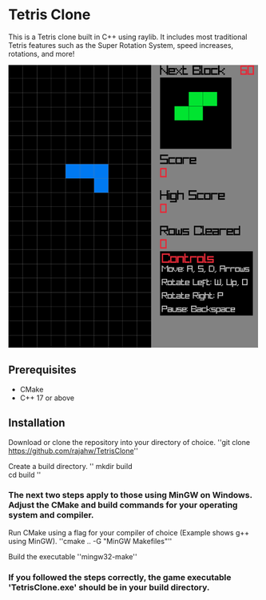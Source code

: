 # Tetris Clone

This is a Tetris clone built in C++ using raylib. It includes most traditional Tetris features such as the Super Rotation System, speed increases, rotations, and more!

![example image](example.png)

## Prerequisites
- CMake
- C++ 17 or above

## Installation
Download or clone the repository into your directory of choice.
''git clone https://github.com/rajahw/TetrisClone''

Create a build directory.
''
mkdir build\
cd build
''

### The next two steps apply to those using MinGW on Windows. Adjust the CMake and build commands for your operating system and compiler.

Run CMake using a flag for your compiler of choice (Example shows g++ using MinGW).
''cmake .. -G "MinGW Makefiles"''

Build the executable
''mingw32-make''

### If you followed the steps correctly, the game executable 'TetrisClone.exe' should be in your build directory.